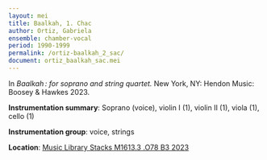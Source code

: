 ```yaml
---
layout: mei
title: Baalkah, 1. Chac
author: Ortiz, Gabriela
ensemble: chamber-vocal
period: 1990-1999
permalink: /ortiz-baalkah_2_sac/
document: ortiz_baalkah_sac.mei
---
```


In *Baalkah : for soprano and string quartet.* New York, NY: Hendon Music: Boosey & Hawkes 2023.


**Instrumentation summary**: Soprano (voice), violin I (1), violin II (1), viola (1), cello (1)

**Instrumentation group**: voice, strings

**Location**: <a href="https://tufts.primo.exlibrisgroup.com/permalink/01TUN_INST/1kc9gia/alma991018911278603851" target="_blank">Music Library Stacks M1613.3 .O78 B3 2023</a>